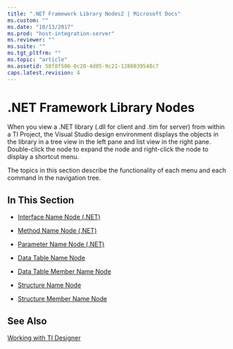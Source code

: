 ```yaml
---
title: ".NET Framework Library Nodes2 | Microsoft Docs"
ms.custom: ""
ms.date: "10/13/2017"
ms.prod: "host-integration-server"
ms.reviewer: ""
ms.suite: ""
ms.tgt_pltfrm: ""
ms.topic: "article"
ms.assetid: 58f8f586-0c20-4d85-9c21-1286039548c7
caps.latest.revision: 4
---
```

# .NET Framework Library Nodes
When you view a .NET library (.dll for client and .tim for server) from within a TI Project, the Visual Studio design environment displays the objects in the library in a tree view in the left pane and list view in the right pane. Double-click the node to expand the node and right-click the node to display a shortcut menu.  
  
 The topics in this section describe the functionality of each menu and each command in the navigation tree.  
  
## In This Section  
  
-   [Interface Name Node (.NET)](../core/interface-name-node-net.md)  
  
-   [Method Name Node (.NET)](../core/method-name-node-net.md)  
  
-   [Parameter Name Node (.NET)](../core/parameter-name-node-net.md)  
  
-   [Data Table Name Node](../core/data-table-name-node.md)  
  
-   [Data Table Member Name Node](../core/data-table-member-name-node.md)  
  
-   [Structure Name Node](../core/structure-name-node.md)  
  
-   [Structure Member Name Node](../core/structure-member-name-node.md)  
  
## See Also  
 [Working with TI Designer](../core/working-with-ti-designer.md)